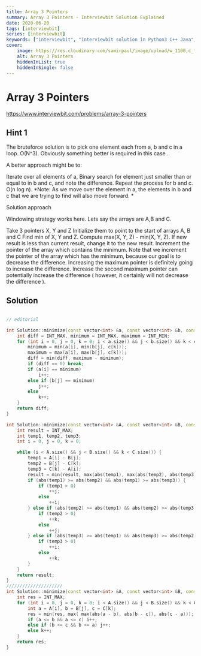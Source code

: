 ```yaml
---
title: Array 3 Pointers
summary: Array 3 Pointers - Interviewbit Solution Explained
date: 2020-06-20
tags: [interviewbit]
series: [interviewbit]
keywords: ["interviewbit", "interviewbit solution in Python3 C++ Java", "Array 3 Pointers Solution Explained"]
cover:
    image: https://res.cloudinary.com/samirpaul/image/upload/w_1100,c_fit,co_rgb:FFFFFF,l_text:Arial_75_bold:Array 3 Pointers - Solution Explained/problem-solving.webp
    alt: Array 3 Pointers
    hiddenInList: true
    hiddenInSingle: false
---
```


# Array 3 Pointers

https://www.interviewbit.com/problems/array-3-pointers


## Hint 1

The bruteforce solution is to pick one element each from a, b and c in a loop. O(N^3). 
Obviously something better is required in this case .

A better approach might be to:

Iterate over all elements of a,
Binary search for element just smaller than or equal to in b and c, and note the difference.
Repeat the process for b and c. O(n log n).
*Note: As we move over the element in a, the elements in b and c that we are trying to find will also move forward. *

Solution approach

Windowing strategy works here. 
Lets say the arrays are A,B and C.

Take 3 pointers X, Y and Z
Initialize them to point to the start of arrays A, B and C
Find min of X, Y and Z.
Compute max(X, Y, Z) - min(X, Y, Z).
If new result is less than current result, change it to the new result.
Increment the pointer of the array which contains the minimum.
Note that we increment the pointer of the array which has the minimum,
because our goal is to decrease the difference. Increasing the maximum pointer
is definitely going to increase the difference. Increase the second maximum pointer can potentially
increase the difference ( however, it certainly will not decrease the difference ).
## Solution

```cpp

// editorial

int Solution::minimize(const vector<int> &a, const vector<int> &b, const vector<int> &c) {
    int diff = INT_MAX, minimum = INT_MAX, maximum = INT_MIN;
    for (int i = 0, j = 0, k = 0; i < a.size() && j < b.size() && k < c.size();) {
        minimum = min(a[i], min(b[j], c[k]));
        maximum = max(a[i], max(b[j], c[k]));
        diff = min(diff, maximum - minimum);
        if (diff == 0) break;
        if (a[i] == minimum)
            i++;
        else if (b[j] == minimum)
            j++;
        else
            k++;
    }
    return diff;
}

int Solution::minimize(const vector<int> &A, const vector<int> &B, const vector<int> &C) {
    int result = INT_MAX;
    int temp1, temp2, temp3;
    int i = 0, j = 0, k = 0;

    while (i < A.size() && j < B.size() && k < C.size()) {
        temp1 = A[i] - B[j];
        temp2 = B[j] - C[k];
        temp3 = C[k] - A[i];
        result = min(result, max(abs(temp1), max(abs(temp2), abs(temp3))));
        if (abs(temp1) >= abs(temp2) && abs(temp1) >= abs(temp3)) {
            if (temp1 > 0)
                ++j;
            else
                ++i;
        } else if (abs(temp2) >= abs(temp1) && abs(temp2) >= abs(temp3)) {
            if (temp2 > 0)
                ++k;
            else
                ++j;
        } else if (abs(temp3) >= abs(temp1) && abs(temp3) >= abs(temp2)) {
            if (temp3 > 0)
                ++i;
            else
                ++k;
        }
    }
    return result;
}
/////////////////////
int Solution::minimize(const vector<int> &A, const vector<int> &B, const vector<int> &C) {
    int res = INT_MAX;
    for (int i = 0, j = 0, k = 0; i < A.size() && j < B.size() && k < C.size();) {
        int a = A[i], b = B[j], c = C[k];
        res = min(res, max( max(abs(a - b), abs(b - c)), abs(c - a)));
        if (a <= b && a <= c) i++;
        else if (b <= c && b <= a) j++;
        else k++;
    }
    return res;
}
```